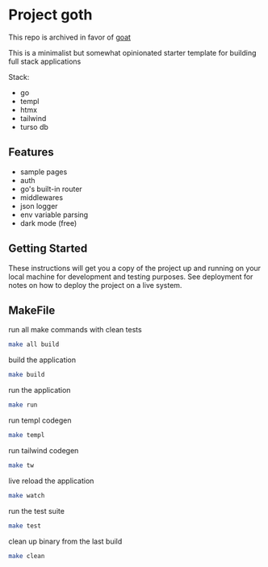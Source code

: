 # Project goth

This repo is archived in favor of [goat](http://github.com/peterszarvas94/goat)

This is a minimalist but somewhat opinionated starter template for building full stack applications

Stack:

- go
- templ
- htmx
- tailwind
- turso db

## Features

- sample pages
- auth
- go's built-in router
- middlewares
- json logger
- env variable parsing
- dark mode (free)

## Getting Started

These instructions will get you a copy of the project up and running on your local machine for development and testing purposes. See deployment for notes on how to deploy the project on a live system.

## MakeFile

run all make commands with clean tests
```bash
make all build
```

build the application
```bash
make build
```

run the application
```bash
make run
```

run templ codegen
```bash
make templ
```

run tailwind codegen
```bash
make tw

```

live reload the application
```bash
make watch
```

run the test suite
```bash
make test
```

clean up binary from the last build
```bash
make clean
```
